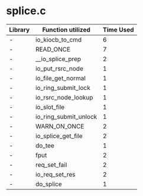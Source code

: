 # splice.c

| Library | Function utilized | Time Used |
| - | - | - |
| - | io_kiocb_to_cmd | 6 |
| - | READ_ONCE | 7 |
| - | __io_splice_prep | 2 |
| - | io_put_rsrc_node | 1 |
| - | io_file_get_normal | 1 |
| - | io_ring_submit_lock | 1 |
| - | io_rsrc_node_lookup | 1 |
| - | io_slot_file | 1 |
| - | io_ring_submit_unlock | 1 |
| - | WARN_ON_ONCE | 2 |
| - | io_splice_get_file | 2 |
| - | do_tee | 1 |
| - | fput | 2 |
| - | req_set_fail | 2 |
| - | io_req_set_res | 2 |
| - | do_splice | 1 |
